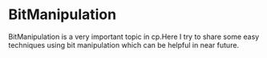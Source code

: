 # BitManipulation
BitManipulation is a very important topic in cp.Here I try to share some easy techniques using bit manipulation which can be helpful in near future.

